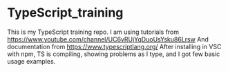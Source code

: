 # TypeScript_training
This is my TypeScript training repo. I am using tutorials from https://www.youtube.com/channel/UC6vRUjYqDuoUsYsku86Lrsw  And documentation from https://www.typescriptlang.org/ 
After installing in VSC with npm, TS is compiling, showing problems as I type, and I got few basic usage examples. 
